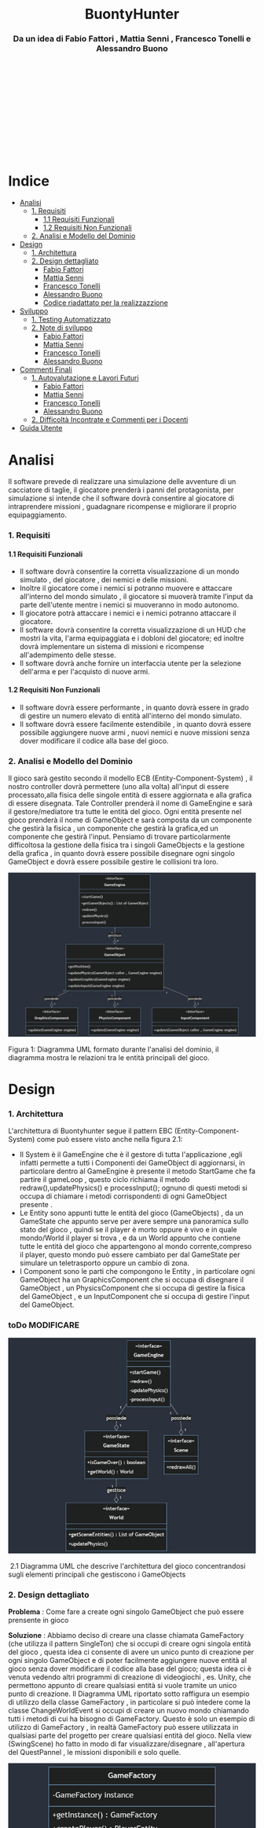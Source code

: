 \
\
\
\
\
\
\
\
\
\
&#8203;
# <center>BuontyHunter</center>
### <center>Da un idea di Fabio Fattori , Mattia Senni , Francesco Tonelli e Alessandro Buono</center>
\
\
\
\
\
\
\
\
\
\
&#8203;
# Indice

- [Analisi ](#analisi)
    - [1. Requisiti](#1-requisiti)
      - [1.1 Requisiti Funzionali](#11-requisiti-funzionali)
      - [1.2 Requisiti Non Funzionali](#12-requisiti-non-funzionali)
    - [2. Analisi e Modello del Dominio ](#2-analisi-e-modello-del-dominio)
- [Design ](#design)
    - [1. Architettura ](#1-architettura)
    - [2. Design dettagliato ](#2-design-dettagliato)
        - [Fabio Fattori](#21-fabio-fattori)
        - [Mattia Senni](#22-mattia-senni)
        - [Francesco Tonelli](#23-francesco-tonelli)
        - [Alessandro Buono](#24-alessandro-buono)
        - [Codice riadattato per la realizzazzione](#25-codice-riadattato-per-la-realizzazzione)
- [Sviluppo ](#sviluppo)
    - [1. Testing Automatizzato ](#1-testing-automatizzato)
    - [2. Note di sviluppo ](#2-note-di-sviluppo)
        - [Fabio Fattori](#21-fabio-fattori-sviluppo)
        - [Mattia Senni](#22-mattia-senni-sviluppo)
        - [Francesco Tonelli](#23-francesco-tonelli-sviluppo)
        - [Alessandro Buono](#24-alessandro-buono-sviluppo)
- [Commenti Finali ](#commenti-finali)
    - [1. Autovalutazione e Lavori Futuri ](#1-autovalutazione-e-lavori-futuri)
        - [Fabio Fattori](#21-fabio-fattori-autovalutazione)
        - [Mattia Senni](#22-mattia-senni-autovalutazione)
        - [Francesco Tonelli](#23-francesco-tonelli-autovalutazione)
        - [Alessandro Buono](#24-alessandro-buono-autovalutazione)
    - [2. Difficoltà Incontrate e Commenti per i Docenti ](#2-difficoltà-incontrate-e-commenti-per-i-docenti)
- [Guida Utente ](#guida-utente)

# Analisi

Il software prevede di realizzare una simulazione delle avventure di un cacciatore di taglie, il giocatore prenderà i panni del protagonista, per simulazione si intende che il software dovrà consentire al giocatore di intraprendere missioni , guadagnare ricompense e migliorare il proprio equipaggiamento.

### 1. Requisiti
#### 1.1 Requisiti Funzionali
- Il software dovrà consentire la corretta visualizzazione di un mondo simulato , del giocatore , dei nemici e delle missioni.
- Inoltre il giocatore come i nemici si potranno muovere e attaccare all'interno del mondo simulato , il giocatore si muoverà tramite l'input da parte dell'utente mentre i nemici si muoveranno in modo autonomo.
- Il giocatore potrà attaccare i nemici e i nemici potranno attaccare il giocatore.
- Il software dovrà consentire la corretta visualizzazione di un HUD che mostri la vita, l'arma equipaggiata e i dobloni del giocatore; ed inoltre dovrà implementare un sistema di missioni e ricompense all'adempimento delle stesse.
- Il software dovrà anche fornire un interfaccia utente per la selezione dell'arma e per l'acquisto di nuove armi.

#### 1.2 Requisiti Non Funzionali
- Il software dovrà essere performante , in quanto dovrà essere in grado di gestire un numero elevato di entità all'interno del mondo simulato.
- Il software dovrà essere facilmente estendibile , in quanto dovrà essere possibile aggiungere nuove armi , nuovi nemici e nuove missioni senza dover modificare il codice alla base del gioco.

### 2. Analisi e Modello del Dominio

Il gioco sarà gestito secondo il modello ECB (Entity-Component-System) , il nostro controller dovrà permettere (uno alla volta) all'input di essere processato,alla fisica delle singole entità di essere aggiornata e alla grafica di essere disegnata. Tale Controller prenderà il nome di GameEngine e sarà il gestore/mediatore tra tutte le entità del gioco.
Ogni entità presente nel gioco prenderà il nome di GameObject e sarà composta da un componente che gestirà la fisica , un componente che gestirà la grafica,ed un componente che gestirà l'input.
Pensiamo di trovare particolarmente difficoltosa la gestione della fisica tra i singoli GameObjects e la gestione della grafica , in quanto dovrà essere possibile disegnare ogni singolo GameObject e dovrà essere possibile gestire le collisioni tra loro.

![no UML found](./relazioniImgs/analisi%20del%20dominio.png "1 Diagramma UML formato durante l'analisi del dominio")

Figura 1: Diagramma UML formato durante l'analisi del dominio, il diagramma mostra le relazioni tra le entità principali del gioco.

# Design 
### 1. Architettura 

L'architettura di Buontyhunter segue il pattern EBC (Entity-Component-System) come può essere visto anche nella figura 2.1:
- Il System è il GameEngine che è il gestore di tutta l'applicazione ,egli infatti permette a tutti i Componenti dei GameObject di aggiornarsi, in particolare dentro al GameEngine è presente il metodo StartGame che fa partire il gameLoop , questo ciclo richiama il metodo redraw(),updatePhysics() e processInput(); ognuno di questi metodi si occupa di chiamare i metodi corrispondenti di ogni GameObject presente .
- Le Entity sono appunti tutte le entità del gioco (GameObjects) , da un GameState che appunto serve per avere sempre una panoramica sullo stato del gioco , quindi se il player è morto oppure è vivo e in quale mondo/World il player si trova , e da un World appunto che contiene tutte le entità del gioco che appartengono al mondo corrente,compreso il player, questo mondo può essere cambiato per dal GameState per simulare un teletrasporto oppure un cambio di zona.
- I Component sono le parti che compongono le Entity , in particolare ogni GameObject ha un GraphicsComponent che si occupa di disegnare il GameObject , un PhysicsComponent che si occupa di gestire la fisica del GameObject , e un InputComponent che si occupa di gestire l'input del GameObject.

### toDo MODIFICARE 
![no UML found](./relazioniImgs/Architettura%201.png "2.1 Diagramma UML che descrive l'architettura del gioco concentrandosi sugli elementi principali che gestiscono i GameObjects")

&#8203;
2.1 Diagramma UML che descrive l'architettura del gioco concentrandosi sugli elementi principali che gestiscono i GameObjects


### 2. Design dettagliato 

**Problema** : Come fare a create ogni singolo GameObject che può essere prensente in gioco 

**Soluzione** : Abbiamo deciso di creare una classe chiamata GameFactory (che utilizza il pattern SingleTon) che si occupi di creare ogni singola entità del gioco , questa idea ci consente di avere un unico punto di creazione per ogni singolo GameObject e di poter facilmente aggiungere nuove entità al gioco senza dover modificare il codice alla base del gioco; questa idea ci è venuta vedendo altri programmi di creazione di videogiochi , es. Unity, che permettono appunto di creare qualsiasi entità si vuole tramite un unico punto di creazione.
Il Diagramma UML riportato sotto raffigura un esempio di utilizzo della classe GameFactory , in particolare si può intedere come la classe ChangeWorldEvent si occupi di creare un nuovo mondo chiamando tutti i metodi di cui ha bisogno di GameFactory.
Questo è solo un esempio di utilizzo di GameFactory , in realtà GameFactory può essere utilizzata in qualsiasi parte del progetto per creare qualsiasi entità del gioco.
Nella view (SwingScene) ho fatto in modo di far visualizzare/disegnare , all'apertura del QuestPannel , le missioni disponibili e solo quelle.

![no UML found](./relazioniImgs/GameFactoryDiagram.png "2.2 Diagramma UML che descrive l'utilizzo di GameFactory , raffigurando quindi solo i metodi interessati da ChangeWorldEvent, ma GameFactory vanta molti altri metodi, oltre a quelli mostrati")

&#8203;
2.2 Diagramma UML che descrive l'utilizzo di GameFactory , raffigurando quindi solo i metodi interessati da ChangeWorldEvent, ma GameFactory vanta molti altri metodi, oltre a quelli mostrati

#### 2.1 Fabio Fattori

**Problema** : Come fare a cambiare il mondo in cui si trova il player , per passare da Hub a OpenWorld e viceversa.

**Soluzione** : Ho deciso di creare un Teleporter che estende GameObject , ed in più ha una destinazione , grazie a questo GameObject è possibile cambiare il mondo in cui si trova il player , in particolare quando il player entra in collisione con il Teleporter , il TeleporterPhysicsComponent genera un Evento , più precisamente un ChangeWorldEvent , che tramite il metodo di World notifyWorldEvent(WorldEvent) che chiama il notifyWorldEvent(WorldEvent) di GameEngine viene aggiunto alla coda di eventi, che ogni game loop viene processata e poi pulita. 
In questo caso quindi il GameEngine deve solo chiamare il setWorld(World) di GameState per cambiare il mondo in cui si trova il player.

![no UML found](./relazioniImgs/TP%20diagram.png "2.3 Diagramma UML che descrive il processo di cambio del mondo in cui si trova il player tramite la generazione di un ChangeWorldEvent da parte di un Teleporter")

**Pattern Usato** : ChangeWorldEvent è un esempio di Observer Pattern , in quanto il GameEngine è l'Observer e il World è l'Observable , in particolare il World notifica il GameEngine di un cambiamento di stato tramite il metodo notifyWorldEvent(WorldEvent) , il GameEngine è in ascolto di questo evento e lo processa quando lo riceve.
Inoltre in Swing Scene è presente uno stato , rappresentato da un booleano chiamato isHub , quindi viene utilizzato il pattern State per cambiare lo stato della scena in base a isHub ; stato presente anche in ChangeWorldEvent , dove lo stato è rappresentato dalla destinazione del Teleporter.

&#8203;
2.3 Diagramma UML che descrive il processo di cambio del mondo in cui si trova il player tramite la generazione di un ChangeWorldEvent da parte di un Teleporter.

**Problema** : voglio rendere possibile che il player possa vedere tutta la mappa dell'openworld , grazie ad una minimappa , e che possa vedere le missioni che ha accettato.

**Soluzione** : Ho deciso di creare una classe HidableObject che permette al giocatore di premere un tasto prestabilito e far apparire/scomparire qualcosa sullo schermo.
La minimappa ed il registro delle missioni sono quindi un HidableObject , un HidableObject estende GameObject quindi ha bisogno di un GraphicsComponent che si occupi di disegnare la minimappa e il registro delle missioni , un InputComponent che se il tasto premuto è quello corretto apre e chiude l'HidableObject , e poi un PhysicsComponent che non deve fare nulla perchè questi oggetti non hanno fisica quindi gli assegno NullPhysicsComponent.
Nella View (SwingScene) è presente una classe innestata chiamata ScenePanel che implementa KeyListener e si occupa di settare a true oppure a falso il corrispondente campo booleano di un InputController presente in SwingScene , questo InputController è inizializzato ed usato nel GameEngine per processare l'input.
In questo modo l'HidableObject può essere reso visibile o invisibile a seconda del tasto premuto, a seconda quindi se il valore booleano contenuto in InputController è vero oppure falso.

![no UML found](./relazioniImgs/minimap%20e%20Quest%20Journal%20Diagram.png "2.4 Diagramma UML che descrive come è stato implementato l'HidableObject")

**Pattern Usato** : NullPhysicsComponent è un PhysicsComponent che non fa nulla , è il pattern comportamentale NullObject che permette di evitare di dover fare controlli su null.

**Problema** : come fare ad implementare il sistema delle missioni , in particolare come fare a far si che il player possa accettare una missione nell'hub e poi completarla nell'openworld.

**Soluzione** : Ho deciso di creare una classe chiamata PlayerEntity che estende FighterEntity , in questo modo posso aggiungere ad una FigherEntity una lista di Quest , in particolare ogni Quest ha un metodo start() e end() che vengono chiamati quando il player accetta una missione e quando la missione viene completata.
Le missioni vengono create dalla GameFactory e vengono rese disponibili da un QuestPannel che è un HidableObject che si occupa di disegnare le missioni disponibili e di far si che il player possa accettarle.
Fatto ciò dovevo trovare un modo per rendere visualizzabile l'HidableObject e quindi ho deciso di creare una nuova classe chiamata InterractableArea che estende GameObject e che ha un HidableObject come attributo , in questo modo posso rendere visualizzabile l'HidableObject quando il player entra in collisione con l'InteractableArea e preme un il tasto E.
Ho deciso di fare InteractableArea il più generale possibile per poterla utilizzare in futuro per rendere visualizzabili altre schermate come la schermata del fabbro creata da Tonelli Francesco.

![no UML found](./relazioniImgs/QuestSystemDiagram.png "2.4 Diagramma UML che descrive come è stato implementato il sistema delle missioni")

#### 2.2 Mattia Senni


#### 2.3 Francesco Tonelli


#### 2.4 Alessandro Buono


# Sviluppo

### 1. Testing Automatizzato 

I test sono implementati nel file AppTest.java (link di AppTestAggiornato) ed essi verificano il corretto funzionamento dell classe GameEngine, GameFactory, GameState, World , PlayerEntity e Point2d poichè consideriamo queste le classi più importanti del nostro progetto.
Di queste classi si testano :
- GameEngine
    - il costruttore 
    - le variabili statiche
- GameFactory
    - il costruttore
    - il metodo createPlayerEntity
    - il metodo createWorld
    - il metodo createTeleporter
    - il metodo createQuestPannel
- GameState
    - il costruttore
    - il metodo setWorld
    - la gestione del gameOver
    - il metodo notifyWorldEvent
- World
    - il costruttore
    - il metodo notifyWorldEvent
- PlayerEntity
    - il costruttore
    - il metodo addQuest
    - il metodo removeQuest
    - se il metodo getQuests ritorna una copia delle quest
    - controllo se i metodi desposit e withdraw funzionano correttamente
- Point2d
    - l'equals 
    - l'hashCode


### 2. Note di sviluppo

#### 2.1 Fabio Fattori Sviluppo

- Utilizzo di Stream:
    Usate in tutto il progetto per filtrare e mappare liste di GameObject o di Quest. Quello riportato è un singolo esempio presente nella classe GameEngine.
    Permalink: 

#### 2.2 Mattia Senni Sviluppo

#### 2.3 Francesco Tonelli Sviluppo

#### 2.4 Alessandro Buono Sviluppo

#### 2.5 Codice riadattato per la realizzazzione

Prima di metterci a lavorare sul progetto Fabio Fattori e Mattia Senni hanno partecipato al seminario opzionale 'Game as a Lab' , dove il Professore Ricci ha spiegato come realizzare un gioco in Java , in particolare ha spiegato come realizzare un gioco in Java con il pattern ECS mostrandoci un esempio di gioco realizzato da lui stesso, quel codice alla fine del seminario ci è stato consegnato e noi lo abbiamo riadattato per realizzare il nostro gioco.
Quindi difatto nel suo codice era presente una bozza di GameEngine , di World , di GameObject , di GraphicsComponent , di PhysicsComponent , di InputComponent , di Scene e di gestione degli eventi nel GameEngine , noi abbiamo preso queste bozze e le abbiamo riadattate per realizzare il progetto cercando ovviamente di capire il più possibile il codice che ci è stato consegnato.

# Commenti Finali 

### 1. Autovalutazione e Lavori Futuri 

#### 2.1 Fabio Fattori Autovalutazione

Penso di essere stato molto utile al gruppo , forse perchè ho partecipato al seminario opzionale 'Game as a Lab' , quindi ho avuto modo di capire meglio il codice che ci è stato consegnato e di capire meglio come funziona la struttura interna del gioco.
Quindi era la figura nel gruppo a cui tutti si rivolgevano per chiedere chiarimenti su come funzionava il codice alla base del gioco, e per la risoluzione di bug.


#### 2.2 Mattia Senni Autovalutazione

#### 2.3 Francesco Tonelli Autovalutazione

#### 2.4 Alessandro Buono Autovalutazione

### 2. Difficoltà Incontrate e Commenti per i Docenti 

difficoltà-incontrate-e-commenti-per-i-docenti

# Guida Utente 

guida-utente